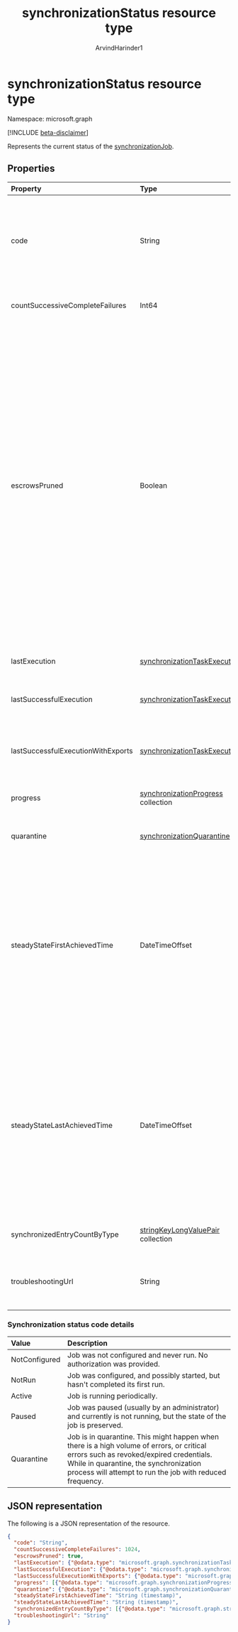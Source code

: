﻿---
title: "synchronizationStatus resource type"
description: "Represents the current status of the synchronizationJob."
localization_priority: Normal
doc_type: resourcePageType
author: "ArvindHarinder1"
ms.prod: "microsoft-identity-platform"
---

# synchronizationStatus resource type

Namespace: microsoft.graph

[!INCLUDE [beta-disclaimer](../../includes/beta-disclaimer.md)]

Represents the current status of the [synchronizationJob](synchronization-synchronizationjob.md).

## Properties

| Property                           | Type                                                                             | Description                                                                                                                                                                                                                                                                                                                                                                                                                                                                                                         |
| :--------------------------------- | :------------------------------------------------------------------------------- | :------------------------------------------------------------------------------------------------------------------------------------------------------------------------------------------------------------------------------------------------------------------------------------------------------------------------------------------------------------------------------------------------------------------------------------------------------------------------------------------------------------------ |
| code                               | String                                                                           | High-level status code of the synchronization job. Possible values are: `NotConfigured`, `NotRun`, `Active`, `Paused`, `Quarantine`.                                                                                                                                                                                                                                                                                                                                                                                |
| countSuccessiveCompleteFailures    | Int64                                                                            | Number of consecutive times this job failed.                                                                                                                                                                                                                                                                                                                                                                                                                                                                        |
| escrowsPruned                      | Boolean                                                                          | `true` if the job's escrows (object-level errors) were pruned during initial synchronization. Escrows can be pruned if during the initial synchronization, you reach the threshold of errors that would normally put the job in quarantine. Instead of going into quarantine, the synchronization process clears the job's errors and continues until the initial synchronization is completed. When the initial synchronization is completed, the job will pause and wait for the customer to clean up the errors. |
| lastExecution                      | [synchronizationTaskExecution](synchronization-synchronizationtaskexecution.md)  | Details of the last execution of the job.                                                                                                                                                                                                                                                                                                                                                                                                                                                                           |
| lastSuccessfulExecution            | [synchronizationTaskExecution](synchronization-synchronizationtaskexecution.md)  | Details of the last execution of this job, which didn't have any errors.                                                                                                                                                                                                                                                                                                                                                                                                                                            |
| lastSuccessfulExecutionWithExports | [synchronizationTaskExecution](synchronization-synchronizationtaskexecution.md)  | Details of the last execution of the job, which exported objects into the target directory.                                                                                                                                                                                                                                                                                                                                                                                                                         |
| progress                           | [synchronizationProgress](synchronization-synchronizationprogress.md) collection | Details of the progress of a job toward completion.                                                                                                                                                                                                                                                                                                                                                                                                                                                                 |
| quarantine                         | [synchronizationQuarantine](synchronization-quarantine.md)                       | If job is in quarantine, quarantine details.                                                                                                                                                                                                                                                                                                                                                                                                                                                                        |
| steadyStateFirstAchievedTime       | DateTimeOffset                                                                   | The time when steady state (no more changes to the process) was first achieved. The Timestamp type represents date and time information using ISO 8601 format and is always in UTC time. For example, midnight UTC on Jan 1, 2014 would look like this: `'2014-01-01T00:00:00Z'`.                                                                                                                                                                                                                                   |
| steadyStateLastAchievedTime        | DateTimeOffset                                                                   | The time when steady state (no more changes to the process) was last achieved. The Timestamp type represents date and time information using ISO 8601 format and is always in UTC time. For example, midnight UTC on Jan 1, 2014 would look like this: `'2014-01-01T00:00:00Z'`.                                                                                                                                                                                                                                    |
| synchronizedEntryCountByType       | [stringKeyLongValuePair](synchronization-stringkeylongvaluepair.md) collection   | Count of synchronized objects, listed by object type.                                                                                                                                                                                                                                                                                                                                                                                                                                                               |
| troubleshootingUrl                 | String                                                                           | In the event of an error, the URL with the troubleshooting steps for the issue.                                                                                                                                                                                                                                                                                                                                                                                                                                     |

### Synchronization status code details

| Value         | Description                                                                                                                                                                                                                                 |
| :------------ | :------------------------------------------------------------------------------------------------------------------------------------------------------------------------------------------------------------------------------------------ |
| NotConfigured | Job was not configured and never run. No authorization was provided.                                                                                                                                                                        |
| NotRun        | Job was configured, and possibly started, but hasn't completed its first run.                                                                                                                                                               |
| Active        | Job is running periodically.                                                                                                                                                                                                                |
| Paused        | Job was paused (usually by an administrator) and currently is not running, but the state of the job is preserved.                                                                                                                           |
| Quarantine    | Job is in quarantine. This might happen when there is a high volume of errors, or critical errors such as revoked/expired credentials. While in quarantine, the synchronization process will attempt to run the job with reduced frequency. |

## JSON representation

The following is a JSON representation of the resource.

<!-- {
  "blockType": "resource",
  "optionalProperties": [

  ],
  "@odata.type": "microsoft.graph.synchronizationStatus"
}-->

```json
{
  "code": "String",
  "countSuccessiveCompleteFailures": 1024,
  "escrowsPruned": true,
  "lastExecution": {"@odata.type": "microsoft.graph.synchronizationTaskExecution"},
  "lastSuccessfulExecution": {"@odata.type": "microsoft.graph.synchronizationTaskExecution"},
  "lastSuccessfulExecutionWithExports": {"@odata.type": "microsoft.graph.synchronizationTaskExecution"},
  "progress": [{"@odata.type": "microsoft.graph.synchronizationProgress"}],
  "quarantine": {"@odata.type": "microsoft.graph.synchronizationQuarantine"},
  "steadyStateFirstAchievedTime": "String (timestamp)",
  "steadyStateLastAchievedTime": "String (timestamp)",
  "synchronizedEntryCountByType": [{"@odata.type": "microsoft.graph.stringKeyLongValuePair"}],
  "troubleshootingUrl": "String"
}

```

<!-- uuid: 8fcb5dbc-d5aa-4681-8e31-b001d5168d79
2015-10-25 14:57:30 UTC -->

<!--
{
  "type": "#page.annotation",
  "description": "synchronizationStatus resource",
  "keywords": "",
  "section": "documentation",
  "tocPath": "",
  "suppressions": []
}
-->
